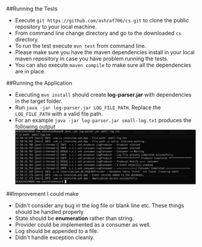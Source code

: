 ##Running the Tests

- Execute `git https://github.com/ashraf706/cs.git` to clone the public repository to your local machine.
- From command line change directory and go to the downloaded `cs` directory.
- To run the test execute `mvn test` from command line. 
- Please make sure you have the maven dependencies install in your local maven repository in case you have problem running the tests. 
- You can also execute `maven compile` to make sure all the dependencies are in place.

##Running the Application
- Executing `mvn install` should create  **log-parser.jar** with dependencies in the target folder.
- Run `java -jar log-parser.jar LOG_FILE_PATH`. Replace the `LOG_FILE_PATH` with a valid file path.
- For an example `java -jar log-parser.jar small-log.txt` produces the following output
  ![sample](./sample.png)

##Improvement I could make

- Didn't consider any bug in the log file or blank line etc. These things should be handled properly. 
- State should be **enumeration** rather than string.
- Provider could be implemented as a consumer as well.
- Log should be appended to a file.
- Didn't handle exception cleanly.